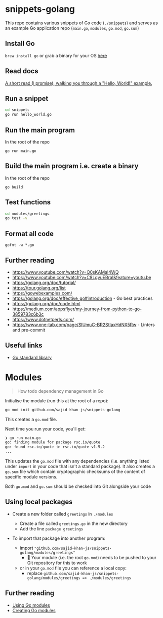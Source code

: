 # snippets-golang

This repo contains various snippets of Go code (`./snippets`) and serves as an example Go application repo (`main.go`, `modules`, `go.mod`, `go.sum`)

## Install Go

`brew install go` or grab a binary for your OS [here](https://golang.org/dl/)

## Read docs

[A short read (I promise), walking you through a "Hello, World!" example.](https://golang.org/doc/tutorial/getting-started)

## Run a snippet

```sh
cd snippets
go run hello_world.go
```

## Run the main program

In the root of the repo

`go run main.go`

## Build the main program i.e. create a binary

In the root of the repo

`go build`

## Test functions

```sh
cd modules/greetings
go test -v
``` 

## Format all code

`gofmt -w *.go`

## Further reading

- <https://www.youtube.com/watch?v=Q0sKAMal4WQ>
- <https://www.youtube.com/watch?v=C8LgvuEBraI&feature=youtu.be>
- <https://golang.org/doc/tutorial/>
- <https://tour.golang.org/list>
- <https://gowebexamples.com/>
- <https://golang.org/doc/effective_go#introduction> - Go best practices
- <https://golang.org/doc/code.html>
- <https://medium.com/appsflyer/my-journey-from-python-to-go-3859783c6b3c>
- <https://www.dotnetperls.com/>
- <https://www.one-tab.com/page/SIUmuC-BR2StIaxHdNX5Rw> - Linters and pre-commit

## Useful links

- [Go standard library](https://golang.org/pkg/)

# Modules

> How todo dependency management in Go

Initialise the module (run this at the root of a repo):

```sh
go mod init github.com/sajid-khan-js/snippets-golang
```

This creates a `go.mod` file.

Next time you run your code, you'll get:

```sh
❯ go run main.go  
go: finding module for package rsc.io/quote
go: found rsc.io/quote in rsc.io/quote v1.5.2
...
```

This updates the `go.mod` file with any dependencies (i.e. anything listed under
`import` in your code that isn't a standard package). It also creates a `go.sum`
file which contain cryptographic checksums of the content of specific module
versions.

Both `go.mod` and `go.sum` should be checked into Git alongside your code

## Using local packages

- Create a new folder called `greetings` in `./modules`
  - Create a file called `greetings.go` in the new directory
  - Add the line `package greetings`

- To import that package into another program:
  - import `"github.com/sajid-khan-js/snippets-golang/modules/greetings"`
    - :memo: Your module (i.e. the root `go.mod`) needs to be pushed to your Git repository for this to work
  - or in your `go.mod` file you can reference a local copy:
    - replace `github.com/sajid-khan-js/snippets-golang/modules/greetings => ./modules/greetings`

## Further reading

- [Using Go modules](https://blog.golang.org/using-go-modules)
- [Creating Go modules](https://golang.org/doc/tutorial/create-module)
